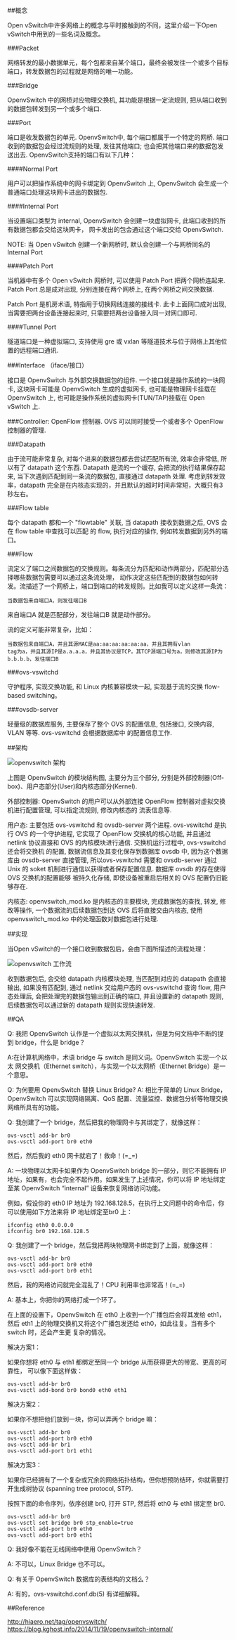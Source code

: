 ##概念

Open vSwitch中许多网络上的概念与平时接触到的不同，这里介绍一下Open
vSwitch中用到的一些名词及概念。

###Packet

网络转发的最小数据单元，每个包都来自某个端口，最终会被发往一个或多个目标端口，转发数据包的过程就是网络的唯一功能。

###Bridge

OpenvSwitch 中的网桥对应物理交换机, 其功能是根据一定流规则, 把从端口收到的数据包转发到另一个或多个端口.

###Port

端口是收发数据包的单元. OpenvSwitch中, 每个端口都属于一个特定的网桥. 端口收到的数据包会经过流规则的处理,
发往其他端口; 也会把其他端口来的数据包发送出去. OpenvSwitch支持的端口有以下几种：

####Normal Port

用户可以把操作系统中的网卡绑定到 OpenvSwitch 上, OpenvSwitch 会生成一个普通端口处理这块网卡进出的数据包.

####Internal Port

当设置端口类型为 internal, OpenvSwitch 会创建一块虚拟网卡, 此端口收到的所有数据包都会交给这块网卡，
网卡发出的包会通过这个端口交给 OpenvSwitch.

NOTE: 当 Open vSwitch 创建一个新网桥时, 默认会创建一个与网桥同名的 Internal Port

####Patch Port

当机器中有多个 Open vSwitch 网桥时, 可以使用 Patch Port 把两个网桥连起来. Patch Port 总是成对出现,
分别连接在两个网桥上, 在两个网桥之间交换数据.

Patch Port 是机房术语, 特指用于切换网线连接的接线卡. 此卡上面网口成对出现, 当需要把两台设备连接起来时,
只需要把两台设备接入同一对网口即可.

####Tunnel Port

隧道端口是一种虚拟端口, 支持使用 gre 或 vxlan 等隧道技术与位于网络上其他位置的远程端口通讯.

###Interface （iface/接口）

接口是 OpenvSwitch 与外部交换数据包的组件. 一个接口就是操作系统的一块网卡, 这块网卡可能是 OpenvSwitch
生成的虚拟网卡, 也可能是物理网卡挂载在 OpenvSwitch 上, 也可能是操作系统的虚拟网卡(TUN/TAP)挂载在
Open vSwitch 上.

###Controller: OpenFlow 控制器. OVS 可以同时接受一个或者多个 OpenFlow 控制器的管理.


###Datapath

由于流可能非常复杂, 对每个进来的数据包都去尝试匹配所有流, 效率会非常低, 所以有了 datapath 这个东西.
Datapath 是流的一个缓存, 会把流的执行结果保存起来, 当下次遇到匹配到同一条流的数据包, 直接通过 datapath 处理.
考虑到转发效率，datapath 完全是在内核态实现的，并且默认的超时时间非常短，大概只有3秒左右。

###Flow table

每个 datapath 都和一个 "flowtable" 关联, 当 datapath 接收到数据之后, OVS 会在 flow table 中查找可以匹配
的 flow, 执行对应的操作, 例如转发数据到另外的端口。

###Flow

流定义了端口之间数据包的交换规则。每条流分为匹配和动作两部分，匹配部分选择哪些数据包需要可以通过这条流处理，
动作决定这些匹配到的数据包如何转发。流描述了一个网桥上，端口到端口的转发规则。比如我可以定义这样一条流：

    当数据包来自端口A，则发往端口B

来自端口A 就是匹配部分，发往端口B 就是动作部分。

流的定义可能非常复杂，比如：

    当数据包来自端口A，并且其源MAC是aa:aa:aa:aa:aa:aa，并且其拥有vlan
    tag为a，并且其源IP是a.a.a.a，并且其协议是TCP，其TCP源端口号为a，则修改其源IP为b.b.b.b，发往端口B

###ovs-vswitchd

守护程序, 实现交换功能, 和 Linux 内核兼容模块一起, 实现基于流的交换 flow-based switching。

###ovsdb-server

轻量级的数据库服务, 主要保存了整个 OVS 的配置信息, 包括接口, 交换内容, VLAN 等等. ovs-vswitchd 会根据数据库中
的配置信息工作.

##架构

![openvswitch 架构](ovs-arch.jpeg)

上图是 OpenvSwitch 的模块结构图, 主要分为三个部分, 分别是外部控制器(Off-box)、用户态部分(User)和内核态部分(Kernel).

外部控制器: OpenvSwitch 的用户可以从外部连接 OpenFlow 控制器对虚拟交换机进行配置管理, 可以指定流规则, 修改内核态的
流表信息等.

用户态: 主要包括 ovs-vswitchd 和 ovsdb-server 两个进程. ovs-vswitchd 是执行 OVS 的一个守护进程, 它实现了 OpenFlow
交换机的核心功能, 并且通过 netlink 协议直接和 OVS 的内核模块进行通信. 交换机运行过程中, ovs-vswitchd 还会将交换机
的配置, 数据流信息及其变化保存到数据库 ovsdb 中, 因为这个数据库由 ovsdb-server 直接管理, 所以ovs-vswitchd 需要和
ovsdb-server 通过 Unix 的 soket 机制进行通信以获得或者保存配置信息. 数据库 ovsdb 的存在使得 OVS 交换机的配置能够
被持久化存储, 即使设备被重启后相关的 OVS 配置仍旧能够存在.

内核态: openvswitch_mod.ko 是内核态的主要模块, 完成数据包的查找, 转发, 修改等操作, 一个数据流的后续数据包到达 OVS
后将直接交由内核态, 使用 openvswitch_mod.ko 中的处理函数对数据包进行处理.

##实现

当Open vSwitch的一个接口收到数据包后，会由下图所描述的流程处理：

![openvswitch 工作流](openvswitch-workflow.png)

收到数据包后, 会交给 datapath 内核模块处理, 当匹配到对应的 datapath 会直接输出, 如果没有匹配到, 通过 netlink
交给用户态的 ovs-vswitchd 查询 flow, 用户态处理后, 会把处理完的数据包输出到正确的端口, 并且设置新的 datapath
规则, 后续数据包可以通过新的 datapath 规则实现快速转发.


##QA

Q: 我把 OpenvSwitch 认作是一个虚拟以太网交换机，但是为何文档中不断的提到
bridge，什么是 bridge？

A:在计算机网络中，术语 bridge 与 switch 是同义词。OpenvSwitch 实现一个以太
网交换机（Ethernet switch），与实现一个以太网桥（Ethernet Bridge）是一个意思。

Q: 为何要用 OpenvSwitch 替换 Linux Bridge?
A: 相比于简单的 Linux Bridge，OpenvSwitch 可以实现网络隔离、QoS
配置、流量监控、数据包分析等物理交换网络所具有的功能。

Q: 我创建了一个 bridge，然后把我的物理网卡与其绑定了，就像这样：

    ovs-vsctl add-br br0
    ovs-vsctl add-port br0 eth0

然后，然后我的 eth0 网卡就宕了！救命！(=_=)

A:  一块物理以太网卡如果作为 OpenvSwitch bridge 的一部分，则它不能拥有 IP
地址，如果有，也会完全不起作用。如果发生了上述情况，你可以将 IP 地址绑定至某
OpenvSwitch “internal” 设备来恢复网络访问功能。

例如，假设你的 eth0 IP 地址为
192.168.128.5，在执行上文问题中的命令后，你可以使用如下方法来将 IP 地址绑定至br0
上：

    ifconfig eth0 0.0.0.0
    ifconfig br0 192.168.128.5

Q: 我创建了一个 bridge，然后我把两块物理网卡绑定到了上面，就像这样：

    ovs-vsctl add-br br0
    ovs-vsctl add-port br0 eth0
    ovs-vsctl add-port br0 eth1

然后，我的网络访问就完全混乱了！CPU 利用率也非常高！(=_=)

A: 基本上，你把你的网络打成一个环了。

在上面的设置下，OpenvSwitch 在 eth0 上收到一个广播包后会将其发给 eth1，然后 eth1
上的物理交换机又将这个广播包发还给 eth0，如此往复。当有多个 switch 时，还会产生更
复杂的情况。

解决方案1：

如果你想将 eth0 与 eth1 都绑定至同一个 bridge 从而获得更大的带宽、更高的可靠性，
可以像下面这样做：

    ovs-vsctl add-br br0
    ovs-vsctl add-bond br0 bond0 eth0 eth1

解决方案2：

如果你不想把他们放到一块，你可以弄两个 bridge 嘛：

    ovs-vsctl add-br br0
    ovs-vsctl add-port br0 eth0
    ovs-vsctl add-br br1
    ovs-vsctl add-port br1 eth1

解决方案3：

如果你已经拥有了一个复杂或冗余的网络拓扑结构，但你想预防结环，你就需要打开生成树协议
(spanning tree protocol, STP).

按照下面的命令序列，依序创建 br0, 打开 STP, 然后将 eth0 与 eth1 绑定至 br0.

    ovs-vsctl add-br br0
    ovs-vsctl set bridge br0 stp_enable=true
    ovs-vsctl add-port br0 eth0
    ovs-vsctl add-port br0 eth1

Q: 我好像不能在无线网络中使用 OpenvSwitch？

A: 不可以，Linux Bridge 也不可以。

Q: 有关于 OpenvSwitch 数据库的表结构的文档么？

A: 有的，ovs-vswitchd.conf.db(5) 有详细解释。


##Reference

http://hiaero.net/tag/openvswitch/
https://blog.kghost.info/2014/11/19/openvswitch-internal/
